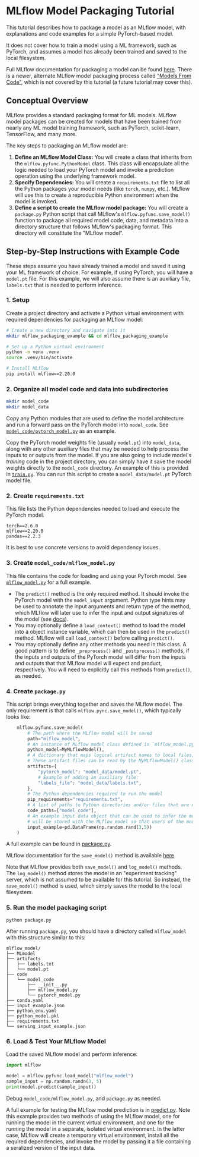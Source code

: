 # MLflow Model Packaging Tutorial

This tutorial describes how to package a model as an MLflow model, with explanations and code examples for a simple PyTorch-based model.

It does not cover how to train a model using a ML framework, such as PyTorch, and assumes a model has already been trained and saved to the local filesystem.

Full MLflow documentation for packaging a model can be found [here](https://www.mlflow.org/docs/latest/model/python_model). There is a newer, alternate MLflow model packaging process called ["Models From Code"](https://www.mlflow.org/docs/latest/model/models-from-code/), which is not covered by this tutorial (a future tutorial may cover this).

## Conceptual Overview

MLflow provides a standard packaging format for ML models. MLflow model packages can be created for models that have been trained from nearly any ML model training framework, such as PyTorch, scikit-learn, TensorFlow, and many more.

The key steps to packaging an MLflow model are:

1. **Define an MLflow Model Class:** You will create a class that inherits from the `mlflow.pyfunc.PythonModel` class. This class will encapsulate all the logic needed to load your PyTorch model and invoke a prediction operation using the underlying framework model.  
2. **Specify Dependencies:** You will create a `requirements.txt` file to list all the Python packages your model needs (like `torch`, 
`numpy`, etc.). MLflow will use this to create a reproducible Python environment when the model is invoked.
3. **Define a script to create the MLflow model package:** You will create a `package.py` Python script that call MLflow's `mlflow.pyfunc.save_model()` function to package all required model code, data, and metadata into a directory structure that follows MLflow's packaging format. This directory will constitute the "MLflow model".

## Step-by-Step Instructions with Example Code

These steps assume you have already trained a model and saved it using your ML framework of choice. For example, if using PyTorch, you will have a `model.pt` file. For this example, we will also assume there is an auxiliary file, `labels.txt` that is needed to perform inference.

### 1. Setup

Create a project directory and activate a Python virtual environment with required dependencies for packaging an MLflow model:

```sh
# Create a new directory and navigate into it
mkdir mlflow_packaging_example && cd mlflow_packaging_example

# Set up a Python virtual environment
python -m venv .venv
source .venv/bin/activate

# Install MLflow
pip install mlflow==2.20.0
```


### 2. Organize all model code and data into subdirectories

```sh
mkdir model_code
mkdir model_data
```

Copy any Python modules that are used to define the model architecture and run a forward pass on the PyTorch model into `model_code`. See [`model_code/pytorch_model.py`](./model_code/pytorch_model.py) as an example.

Copy the PyTorch model weights file (usually `model.pt`) into `model_data`, along with any other auxiliary files that may be needed to help process the inputs to or outputs from the model. If you are also going to include model's _training_ code in the project directory, you can simply have it save the model weights directly to the `model_code` directory. An example of this is provided in [`train.py`](./train.py). You can run this script to create a `model_data/model.pt` PyTorch model file.


### 2. Create `requirements.txt`

This file lists the Python dependencies needed to load and execute the PyTorch model.

```
torch==2.6.0
mlflow==2.20.0
pandas==2.2.3
```

It is best to use concrete versions to avoid dependency issues.

### 3. Create `model_code/mlflow_model.py`

This file contains the code for loading and using your PyTorch model. See [`mlflow_model.py`](./mlflow_model.py) for a full example.

* The `predict()` method is the only required method. It should invoke the PyTorch model with the `model_input` argument. Python type hints may be used to annotate the input arguments and return type of the method, which MLflow will later use to infer the input and output signatures of the model (see [docs](https://www.mlflow.org/docs/latest/model/python_model#type-hint-usage-in-pythonmodel)).
* You may optionally define a `load_context()` method to load the model into a object instance variable, which can then be used in the `predict()` method. MLflow will call `load_context()` before calling `predict()`.
* You may optionally define any other methods you need in this class. A good pattern is to define `_preprocess()` and `_postprocess()`  methods, if the inputs and outputs of the PyTorch model will differ from the inputs and outputs that that MLflow model will expect and product, respectively. You will need to explicitly call this methods from `predict()`, as needed.


### 4. Create `package.py` 

This script brings everything together and saves the MLflow model. The only requirement is that calls `mlflow.pync.save_model()`, which typically looks like:

```py
    mlflow.pyfunc.save_model(
        # The path where the MLflow model will be saved
        path="mlflow_model",
        # An instance of MLflow model class defined in `mlflow_model.py`
        python_model=MyMLflowModel(), 
        # A dictionary that maps logical artifact names to local files, including the PyTorch model weights.
        # These artifact files can be read by the MyMLflowModel() class.
        artifacts={
            "pytorch_model": "model_data/model.pt",
            # Example of adding an auxiliary file:
            "labels_file": "model_data/labels.txt",
        },          
        # The Python dependencies required to run the model
        pip_requirements="requirements.txt",
        # A list of paths to Python directories and/or files that are needed in Python environment to load and run the model
        code_paths=["model_code"],
        # An example input data object that can be used to infer the model's input and output schema. The input example
        # will be stored with the MLflow model so that users of the model can understand the model's expected input format.
        input_example=pd.DataFrame(np.random.rand(3,5))
    )
```

A full example can be found in [package.py](./package.py).

MLflow documentation for the `save_model()` method is available [here](https://www.mlflow.org/docs/latest/api_reference/python_api/mlflow.pyfunc.html#mlflow.pyfunc.save_model).

Note that MLflow provides both `save_model()` and `log_model()` methods. The `log_model()` method stores the model in an "experiment tracking" server, which is not assumed to be available for this tutorial. So instead, the `save_model()` method is used, which simply saves the model to the local filesystem.


### 5. Run the model packaging script

```
python package.py
```

After running `package.py`, you should have a directory called `mlflow_model` with this structure similar to this:

```
mlflow_model/
├── MLmodel
├── artifacts
│   ├── labels.txt
│   └── model.pt
├── code
│   └── model_code
│       ├── __init__.py
│       ├── mlflow_model.py
│       └── pytorch_model.py
├── conda.yaml
├── input_example.json
├── python_env.yaml
├── python_model.pkl
├── requirements.txt
└── serving_input_example.json
```

### 6. Load & Test Your MLflow Model

Load the saved MLflow model and perform inference:

```py
import mlflow

model = mlflow.pyfunc.load_model("mlflow_model")
sample_input = np.random.randn(3, 5)
print(model.predict(sample_input))
```

Debug `model_code/mlflow_model.py`, and `package.py` as needed. 

A full example for testing the MLflow model prediction is in [predict.py](./predict.py). Note this example provides two methods of using the MLflow model, one for running the model in the current virtual environment, and one for the running the model in a separate, isolated virtual environment. In the latter case, MLflow will create a temporary virtual environment, install all the required dependencies, and invoke the model by passing it a file containing a seralized version of the input data.

